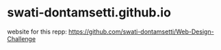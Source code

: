 # swati-dontamsetti.github.io

website for this repp: https://github.com/swati-dontamsetti/Web-Design-Challenge
